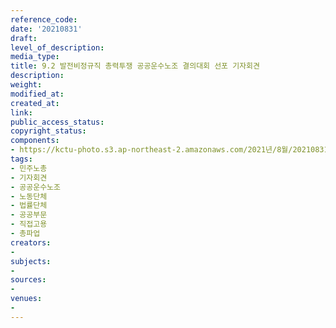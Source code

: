 ```yaml
---
reference_code: 
date: '20210831'
draft: 
level_of_description: 
media_type: 
title: 9.2 발전비정규직 총력투쟁 공공운수노조 결의대회 선포 기자회견
description: 
weight: 
modified_at: 
created_at: 
link: 
public_access_status: 
copyright_status: 
components:
- https://kctu-photo.s3.ap-northeast-2.amazonaws.com/2021년/8월/20210831-9.2+발전비정규직+총력투쟁+공공운수노조+결의대회+선포+기자회견_민주노총_기자회견_공공운수노조_노동단체_법률단체_공공부문_직접고용_총파업/_DSC0316.jpg
tags:
- 민주노총
- 기자회견
- 공공운수노조
- 노동단체
- 법률단체
- 공공부문
- 직접고용
- 총파업
creators:
- 
subjects:
- 
sources:
- 
venues:
- 
---
```

